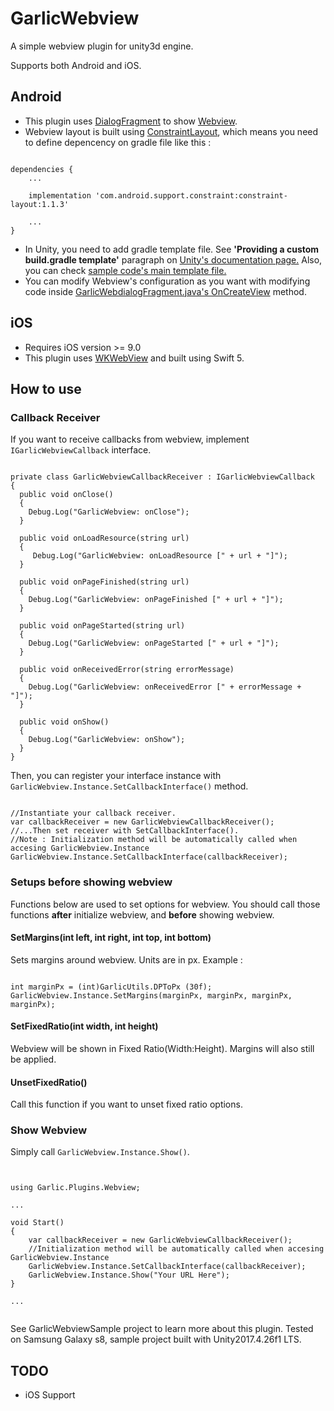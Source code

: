 # GarlicWebview
A simple webview plugin for unity3d engine. 

Supports both Android and iOS.

## Android

- This plugin uses [DialogFragment](https://developer.android.com/reference/android/app/DialogFragment) to show [Webview](https://developer.android.com/reference/android/webkit/WebView).
- Webview layout is built using [ConstraintLayout](https://developer.android.com/reference/android/support/constraint/ConstraintLayout), which means you need to define depencency on gradle file like this : 
<pre><code>
dependencies {
    ...
    
    implementation 'com.android.support.constraint:constraint-layout:1.1.3'
    
    ...
}
</code></pre>

  - In Unity, you need to add gradle template file. See <strong>'Providing a custom build.gradle template'</strong> paragraph on [Unity's documentation page.](https://docs.unity3d.com/Manual/android-gradle-overview.html) Also, you can check [sample code's main template file.](https://github.com/GarlicDipping/GarlicWebview-Unity/blob/development/GarlicWebviewSample/Assets/Plugins/Android/mainTemplate.gradle)
- You can modify Webview's configuration as you want with modifying code inside [GarlicWebdialogFragment.java's OnCreateView](https://github.com/GarlicDipping/GarlicWebview-Unity/blob/3d5aa6db210f0b28f5f98d9708f17a4aec27c314/GarlicWebview-Android/webview/src/main/java/com/tapas/garlic/plugin/webview/GarlicWebDialogFragment.java#L95) method.

## iOS

- Requires iOS version >= 9.0
- This plugin uses [WKWebView](https://developer.apple.com/documentation/webkit/wkwebview) and built using Swift 5.

## How to use

### Callback Receiver

If you want to receive callbacks from webview, implement <code>IGarlicWebviewCallback</code> interface.

<pre><code>
private class GarlicWebviewCallbackReceiver : IGarlicWebviewCallback
{
  public void onClose()
  {
    Debug.Log("GarlicWebview: onClose");
  }

  public void onLoadResource(string url)
  {
     Debug.Log("GarlicWebview: onLoadResource [" + url + "]");
  }

  public void onPageFinished(string url)
  {
    Debug.Log("GarlicWebview: onPageFinished [" + url + "]");
  }

  public void onPageStarted(string url)
  {
    Debug.Log("GarlicWebview: onPageStarted [" + url + "]");
  }

  public void onReceivedError(string errorMessage)
  {
    Debug.Log("GarlicWebview: onReceivedError [" + errorMessage + "]");
  }

  public void onShow()
  {
    Debug.Log("GarlicWebview: onShow");
  }
}
</code></pre>

Then, you can register your interface instance with <code>GarlicWebview.Instance.SetCallbackInterface()</code> method.
<pre><code>
//Instantiate your callback receiver.
var callbackReceiver = new GarlicWebviewCallbackReceiver();
//...Then set receiver with SetCallbackInterface().
//Note : Initialization method will be automatically called when accesing GarlicWebview.Instance
GarlicWebview.Instance.SetCallbackInterface(callbackReceiver);
</code></pre>

### Setups before showing webview

Functions below are used to set options for webview.
You should call those functions <strong>after</strong> initialize webview, and <strong>before</strong> showing webview.

#### SetMargins(int left, int right, int top, int bottom)

Sets margins around webview. Units are in px.
Example : 
<pre><code>
int marginPx = (int)GarlicUtils.DPToPx (30f);
GarlicWebview.Instance.SetMargins(marginPx, marginPx, marginPx, marginPx);
</code></pre>

#### SetFixedRatio(int width, int height)

Webview will be shown in Fixed Ratio(Width:Height). Margins will also still be applied.

#### UnsetFixedRatio()

Call this function if you want to unset fixed ratio options.

### Show Webview

Simply call <code>GarlicWebview.Instance.Show()</code>.
<pre><code>

using Garlic.Plugins.Webview;

...

void Start()
{
    var callbackReceiver = new GarlicWebviewCallbackReceiver();
    //Initialization method will be automatically called when accesing GarlicWebview.Instance
    GarlicWebview.Instance.SetCallbackInterface(callbackReceiver);
    GarlicWebview.Instance.Show("Your URL Here");
}

...

</code></pre>

See GarlicWebviewSample project to learn more about this plugin. 
Tested on Samsung Galaxy s8, sample project built with Unity2017.4.26f1 LTS.

## TODO
- iOS Support
